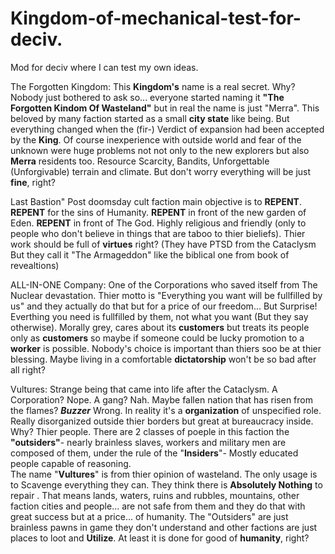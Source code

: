 # Kingdom-of-mechanical-test-for-deciv.
Mod for deciv where I can test my own ideas.
 
The Forgotten Kingdom:
This **Kingdom's** name is a real secret. Why? Nobody just bothered to ask so... everyone started naming it **"The Forgotten Kindom Of Wasteland"** but in real the name is just "Merra".
This beloved by many faction started as a small **city state** like being. But everything changed when the (fir-) Verdict of expansion had been accepted by the **King**.
Of course inexperience with outside world and fear of the unknown were huge problems not not only to the new explorers but also **Merra** residents too. 
Resource Scarcity, Bandits, Unforgettable (Unforgivable) terrain and climate. 
But don't worry everything will be just **fine**, right?

Last Bastion"
Post doomsday cult faction main objective is to **REPENT**. **REPENT** for the sins of Humanity. **REPENT** in front of the new garden of Eden.
**REPENT** in front of The God.
Highly religious and friendly (only to people who don't believe in things that are taboo to thier bieliefs).
Thier work should be full of **virtues** right?
(They have PTSD from the Cataclysm But they call it "The Armageddon" like the biblical one from book of revealtions)

ALL-IN-ONE Company:
One of the Corporations who saved itself from The Nuclear devastation. Thier motto is "Everything you want will be fullfilled by us" and they actually do that but for a price of our freedom... But Surprise! Everthing you need is fullfilled by them, not what you want (But they say otherwise). Morally grey, cares about its **customers** but treats its people only as **customers** so maybe if someone could be lucky promotion to a **worker** is possible. Nobody's choice is important than thiers soo be at thier blessing. Maybe living in a comfortable **dictatorship** won't be so bad after all right?

Vultures:
Strange being that came into life after the Cataclysm. A Corporation? Nope. A gang? Nah. Maybe fallen nation that has risen from the flames? ***Buzzer*** Wrong.
In reality it's a **organization** of unspecified role. Really disorganized outside thier borders but great at bureaucracy inside. Why? Thier people.
There are 2 classes of poeple in this faction the **"outsiders"**- nearly brainless slaves, workers and military men are composed of them, under the rule of the
"**Insiders**"- Mostly educated people capable of reasoning.  
The name "**Vultures**" is from thier opinion of wasteland. The only usage is to Scavenge everything they can. They think there is **Absolutely Nothing** to repair . That means lands, waters, ruins and rubbles, mountains, other faction cities and people... are not safe from them and they do that with great success but at a price... of humanity. The "Outsiders" are just brainless pawns in game they don't understand and other factions are just places to loot and **Utilize**. At least it is done for good of **humanity**, right?
